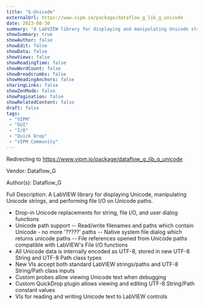 ```yaml
---
title: "G-Unicode"
externalUrl: https://www.vipm.io/package/dataflow_g_lib_g_unicode
date: 2023-08-30
summary: "A LabVIEW library for displaying and manipulating Unicode strings, and for file I/O with Unicode paths."
showSummary: true
showAuthor: false
showEdit: false
showData: false
showViews: false
showReadingTime: false
showWordCount: false
showBreadcrumbs: false
showHeadingAnchors: false
sharingLinks: false
showZenMode: false
showPagination: false
showRelatedContent: false
draft: false
tags:
 - "VIPM"
 - "GUI"
 - "I/O"
 - "Quick Drop"
 - "VIPM Community"
---
```


Redirecting to https://www.vipm.io/package/dataflow_g_lib_g_unicode

Vendor: Dataflow_G

Author(s): Dataflow_G
 
Full Description:
A LabVIEW library for displaying Unicode, manipulating Unicode strings, and performing file I/O on Unicode paths.

* Drop-in Unicode replacements for string, file I/O, and user dialog functions
* Unicode path support
-- Read/write filenames and paths which contain Unicode - no more '?????' paths
-- Native system file dialog which returns unicode paths
-- File references opened from Unicode paths compatible with LabVIEW's File I/O functions
* All Unicode data is internally encoded as UTF-8, stored in new UTF-8 String and UTF-8 Path class types
* New VIs accept both standard LabVIEW strings/paths and UTF-8 String/Path class inputs
* Custom probes allow viewing Unicode text when debugging
* Custom QuickDrop plugin allows viewing and editing UTF-8 String/Path constant values
* VIs for reading and writing Unicode text to LabVIEW controls